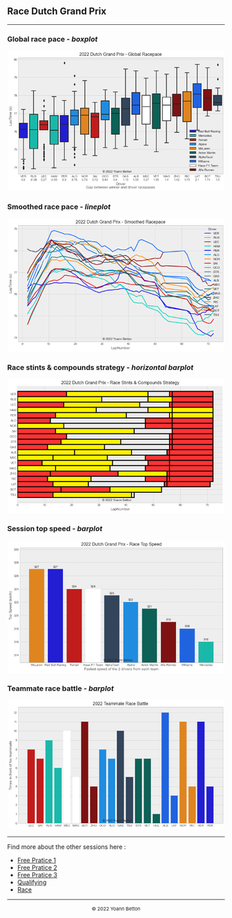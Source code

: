 ## Race Dutch Grand Prix

---

### Global race pace - *boxplot*

<img src="/output/2022-09-04_Dutch_Grand_Prix/global_racepace_white.png?raw=true"/>

### Smoothed race pace - *lineplot*

<img src="/output/2022-09-04_Dutch_Grand_Prix/smoothed_racepace_white.png?raw=true"/>

### Race stints & compounds strategy - *horizontal barplot*

<img src="/output/2022-09-04_Dutch_Grand_Prix/race_stints_compounds_stategy_white.png?raw=true"/>

### Session top speed - *barplot*

<img src="/output/2022-09-04_Dutch_Grand_Prix/topspeed_race_white.png?raw=true"/>

### Teammate race battle - *barplot*

<img src="/output/2022-09-04_Dutch_Grand_Prix/teammates_race_battle_white.png?raw=true"/>

--- 

Find more about the other sessions here :
  - [Free Pratice 1](/page/FP1/2022-09-04_Dutch_Grand_Prix)  
  - [Free Pratice 2](/page/FP2/2022-09-04_Dutch_Grand_Prix) 
  - [Free Pratice 3](/page/FP3/2022-09-04_Dutch_Grand_Prix)
  - [Qualifying](/page/Qualifying/2022-09-04_Dutch_Grand_Prix) 
  - [Race](/page/Race/2022-09-04_Dutch_Grand_Prix)

---

<div style="text-align: center">
  <p style="font-size:11px">&copy; 2022 Yoann Betton</p>
</div>

<!-- ---

<p style="font-size:11px">Page generated from <a href="https://github.com/yoannbtn/yoannbtn.github.io">github.com/yoannbtn</a>.</p> -->